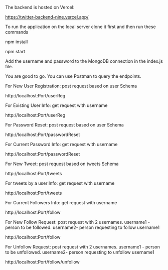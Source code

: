 The backend is hosted on Vercel: 

https://twitter-backend-nine.vercel.app/

To run the application on the local server clone it first and then run these commands

npm install

npm start

Add the username and password to the MongoDB connection in the index.js file.

You are good to go. You can use Postman to query the endpoints.

For New User Registration: post request based on user Schema

http://localhost:Port/userReg

For Existing User Info: get request with username

http://localhost:Port/userReg

For Password Reset: post request based on user Schema

http://localhost:Port/passwordReset

For Current Password Info: get request with username

http://localhost:Port/passwordReset

For New Tweet: post request based on tweets Schema

http://localhost:Port/tweets

For tweets by a user Info: get request with username

http://localhost:Port/tweets

For Current Followers Info: get request with username

http://localhost:Port/follow

For New Follow Request: post request with 2 usernames. username1 - person to be followed. username2- person requesting to follow username1 

http://localhost:Port/follow

For Unfollow Request: post request with 2 usernames. username1 - person to be unfollowed. username2- person requesting to unfollow username1 

http://localhost:Port/follow/unfollow






